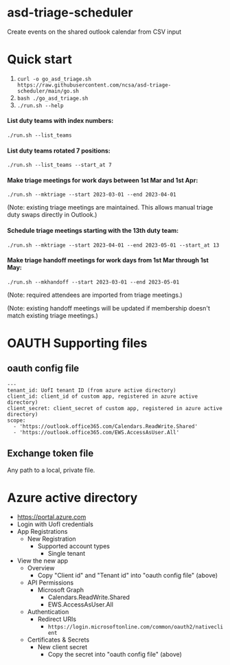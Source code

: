 # asd-triage-scheduler
Create events on the shared outlook calendar from CSV input


# Quick start
1. `curl -o go_asd_triage.sh https://raw.githubusercontent.com/ncsa/asd-triage-scheduler/main/go.sh`
1. `bash ./go_asd_triage.sh`
1. `./run.sh --help`

#### List duty teams with index numbers:
`./run.sh --list_teams`

#### List duty teams rotated 7 positions:
`./run.sh --list_teams --start_at 7`

#### Make triage meetings for work days between 1st Mar and 1st Apr:
`./run.sh --mktriage --start 2023-03-01 --end 2023-04-01`

(Note: existing triage meetings are maintained. This
allows manual triage duty swaps directly in Outlook.)

#### Schedule triage meetings starting with the 13th duty team:
`./run.sh --mktriage --start 2023-04-01 --end 2023-05-01 --start_at 13`

#### Make triage handoff meetings for work days from 1st Mar through 1st May:
`./run.sh --mkhandoff --start 2023-03-01 --end 2023-05-01`

(Note: required attendees are imported from triage meetings.)

(Note: existing handoff meetings will be updated if membership doesn't
match existing triage meetings.)


# OAUTH Supporting files
## oauth config file
```
---
tenant_id: UofI tenant ID (from azure active directory)
client_id: client_id of custom app, registered in azure active directory)
client_secret: client_secret of custom app, registered in azure active directory)
scope:
  - 'https://outlook.office365.com/Calendars.ReadWrite.Shared'
  - 'https://outlook.office365.com/EWS.AccessAsUser.All'
```

## Exchange token file
Any path to a local, private file.

# Azure active directory
* https://portal.azure.com
* Login with UofI credentials
* App Registrations
  * New Registration
    * Supported account types
      * Single tenant
* View the new app
  * Overview
    * Copy "Client id" and "Tenant id" into "oauth config file" (above)
  * API Permissions
    * Microsoft Graph
      * Calendars.ReadWrite.Shared
      * EWS.AccessAsUser.All
  * Authentication
    * Redirect URIs
      * `https://login.microsoftonline.com/common/oauth2/nativeclient`
  * Certificates & Secrets
    * New client secret
      * Copy the secret into "oauth config file" (above)
